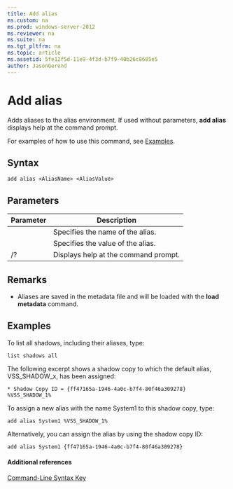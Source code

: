 ```yaml
---
title: Add alias
ms.custom: na
ms.prod: windows-server-2012
ms.reviewer: na
ms.suite: na
ms.tgt_pltfrm: na
ms.topic: article
ms.assetid: 5fe12f5d-11e9-4f3d-b7f9-40b26c8685e5
author: JasonGerend
---
```

# Add alias
Adds aliases to the alias environment. If used without parameters, **add alias** displays help at the command prompt.  
  
For examples of how to use this command, see [Examples](#BKMK_examples).  
  
## Syntax  
  
```  
add alias <AliasName> <AliasValue>  
```  
  
## Parameters  
  
|Parameter|Description|  
|-------------|---------------|  
|<AliasName>|Specifies the name of the alias.|  
|<AliasValue>|Specifies the value of the alias.|  
|\/?|Displays help at the command prompt.|  
  
## Remarks  
  
-   Aliases are saved in the metadata file and will be loaded with the **load metadata** command.  
  
## <a name="BKMK_examples"></a>Examples  
To list all shadows, including their aliases, type:  
  
```  
list shadows all  
```  
  
The following excerpt shows a shadow copy to which the default alias, VSS\_SHADOW\_x, has been assigned:  
  
```  
* Shadow Copy ID = {ff47165a-1946-4a0c-b7f4-80f46a309278}  
%VSS_SHADOW_1%  
```  
  
To assign a new alias with the name System1 to this shadow copy, type:  
  
```  
add alias System1 %VSS_SHADOW_1%  
```  
  
Alternatively, you can assign the alias by using the shadow copy ID:  
  
```  
add alias System1 {ff47165a-1946-4a0c-b7f4-80f46a309278}  
```  
  
#### Additional references  
[Command-Line Syntax Key](../Topic/Command-Line-Syntax-Key.md)  
  
